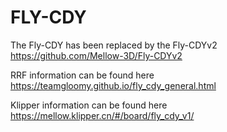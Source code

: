 # FLY-CDY

The Fly-CDY has been replaced by the Fly-CDYv2 https://github.com/Mellow-3D/Fly-CDYv2

RRF information can be found here https://teamgloomy.github.io/fly_cdy_general.html

Klipper information can be found here https://mellow.klipper.cn/#/board/fly_cdy_v1/

